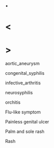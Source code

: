 # .

# <

# >

aortic_aneurysm

congenital_syphilis

infective_arthritis

neurosyphilis

orchitis

Flu-like symptom

Painless genital ulcer

Palm and sole rash

Rash
